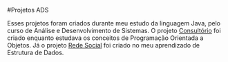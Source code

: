 #Projetos ADS 

Esses projetos foram criados durante meu estudo da linguagem Java, pelo curso de Análise e Desenvolvimento de Sistemas. 
O projeto [Consultório](https://github.com/candido-luiz/curso-ADS/tree/main/Consultorio) foi criado enquanto estudava os conceitos de Programação Orientada a Objetos.
Já o projeto [Rede Social](https://github.com/candido-luiz/curso-ADS/tree/main/PasED) foi criado no meu aprendizado de Estrutura de Dados.
